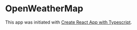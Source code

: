# OpenWeatherMap

This app was initiated with [Create React App with Typescript](https://create-react-app.dev/docs/adding-typescript/).
